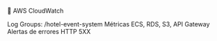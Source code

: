 📌 AWS CloudWatch

Log Groups: /hotel-event-system
Métricas ECS, RDS, S3, API Gateway
Alertas de errores HTTP 5XX
